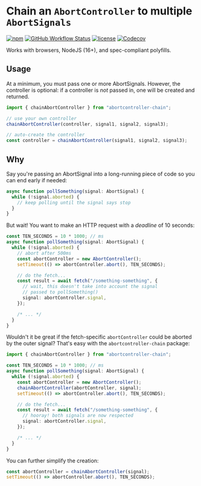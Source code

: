 # Chain an `AbortController` to multiple `AbortSignals`

[![npm](https://img.shields.io/npm/v/abortcontroller-chain)](https://www.npmjs.com/package/abortcontroller-chain)
[![GitHub Workflow Status](https://img.shields.io/github/workflow/status/kyle-johnson/abortcontroller-utils/CI)](https://github.com/kyle-johnson/rollup-plugin-optimize-lodash-imports/actions)
[![license](https://img.shields.io/npm/l/abortcontroller-chain)](https://github.com/kyle-johnson/abortcontroller-utils/blob/main/packages/chain/LICENSE)
[![Codecov](https://img.shields.io/codecov/c/github/kyle-johnson/abortcontroller-utils?flag=chain&label=coverage)](https://app.codecov.io/gh/kyle-johnson/abortcontroller-utils/)

Works with browsers, NodeJS (16+), and spec-compliant polyfills.

## Usage

At a minimum, you must pass one or more AbortSignals. However, the controller is optional: if a controller is _not_ passed in, one will be created and returned.

```typescript
import { chainAbortController } from "abortcontroller-chain";

// use your own controller
chainAbortController(controller, signal1, signal2, signal3);

// auto-create the controller
const controller = chainAbortController(signal1, signal2, signal3);
```

## Why

Say you're passing an AbortSignal into a long-running piece of code so you can end early if needed:

```typescript
async function pollSomething(signal: AbortSignal) {
  while (!signal.aborted) {
    // keep polling until the signal says stop
  }
}
```

But wait! You want to make an HTTP request with a _deadline_ of 10 seconds:

```typescript
const TEN_SECONDS = 10 * 1000; // ms
async function pollSomething(signal: AbortSignal) {
  while (!signal.aborted) {
    // abort after 500ms
    const abortController = new AbortController();
    setTimeout(() => abortController.abort(), TEN_SECONDS);

    // do the fetch...
    const result = await fetch("/something-something", {
      // wait, this doesn't take into account the signal
      // passed to pollSomething()
      signal: abortController.signal,
    });

    /* ... */
  }
}
```

Wouldn't it be great if the fetch-specific `abortController` could be aborted by the outer signal? That's easy with the `abortcontroller-chain` package:

```typescript
import { chainAbortController } from "abortcontroller-chain";

const TEN_SECONDS = 10 * 1000; // ms
async function pollSomething(signal: AbortSignal) {
  while (!signal.aborted) {
    const abortController = new AbortController();
    chainAbortController(abortController, signal);
    setTimeout(() => abortController.abort(), TEN_SECONDS);

    // do the fetch...
    const result = await fetch("/something-something", {
      // hooray! both signals are now respected
      signal: abortController.signal,
    });

    /* ... */
  }
}
```

You can further simplify the creation:

```typescript
const abortController = chainAbortController(signal);
setTimeout(() => abortController.abort(), TEN_SECONDS);
```
